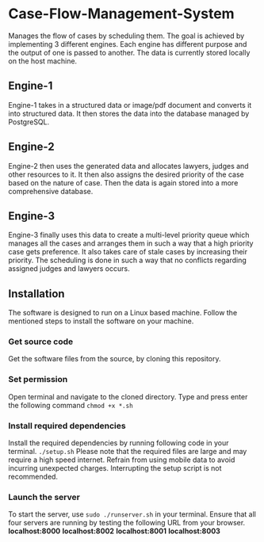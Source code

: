 # Case-Flow-Management-System

Manages the flow of cases by scheduling them. The goal is achieved by implementing 3 different engines. Each engine has different purpose and the output of one is passed to another. The data is currently stored locally on the host machine.

## Engine-1

Engine-1 takes in a structured data or image/pdf document and converts it into structured data. It then stores the data into the database managed by PostgreSQL.

## Engine-2

Engine-2 then uses the generated data and allocates lawyers, judges and other resources to it. It then also assigns the desired priority of the case based on the nature of case. Then the data is again stored into a more comprehensive database.

## Engine-3

Engine-3 finally uses this data to create a multi-level priority queue which manages all the cases and arranges them in such a way that a high priority case gets preference. It also takes care of stale cases by increasing their priority. The scheduling is done in such a way that no conflicts regarding assigned judges and lawyers occurs.

## Installation

The software is designed to run on a Linux based machine. Follow the mentioned steps to install the software on your machine.

### Get source code

Get the software files from the source, by cloning this repository.

### Set permission

Open terminal and navigate to the cloned directory. Type and press enter the following command
``` chmod +x *.sh ```

### Install required dependencies

Install the required dependencies by running following code in your terminal.
``` ./setup.sh ```
Please note that the required files are large and may require a high speed internet. Refrain from using mobile data to avoid incurring unexpected charges. Interrupting the setup script is not recommended.

### Launch the server

To start the server, use ``` sudo ./runserver.sh ``` in your terminal. Ensure that all four servers are running by testing the following URL from your browser.
**localhost:8000**
**localhost:8002**
**localhost:8001**
**localhost:8003** 
